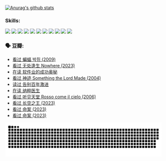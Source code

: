
[![Anurag's github stats](https://github-readme-stats.vercel.app/api?username=w940853815)](https://github.com/anuraghazra/github-readme-stats)

### Skills:

<code><img height="32" src="https://cdn.jsdelivr.net/npm/simple-icons@v5/icons/python.svg"></code>
<code><img height="32" src="https://cdn.jsdelivr.net/npm/simple-icons@v5/icons/javascript.svg"></code>
<code><img height="32" src="https://cdn.jsdelivr.net/npm/simple-icons@v5/icons/django.svg"></code>
<code><img height="32" src="https://cdn.jsdelivr.net/npm/simple-icons@v5/icons/flask.svg"></code>
<code><img height="32" src="https://cdn.jsdelivr.net/npm/simple-icons@v5/icons/vuetify.svg"></code>
<code><img height="32" src="https://cdn.jsdelivr.net/npm/simple-icons@v5/icons/git.svg"></code>
<code><img height="32" src="https://cdn.jsdelivr.net/npm/simple-icons@v5/icons/docker.svg"></code>
<code><img height="32" src="https://cdn.jsdelivr.net/npm/simple-icons@v5/icons/postgresql.svg"></code>
<code><img height="32" src="https://cdn.jsdelivr.net/npm/simple-icons@v5/icons/elasticsearch.svg"></code>
<code><img height="32" src="https://cdn.jsdelivr.net/npm/simple-icons@v5/icons/macos.svg"></code>
<code><img height="32" src="https://cdn.jsdelivr.net/npm/simple-icons@v5/icons/linux.svg"></code>

### 🗣 豆瓣:

<!-- DOUBAN-ACTIVITIES:START -->
- [看过 蝙蝠 박쥐‎ (2009)](https://www.douban.com/people/136069238/status/4422787315/?_i=99237432)
- [看过 无处逢生 Nowhere‎ (2023)](https://www.douban.com/people/136069238/status/4416454713/?_i=99237432)
- [在读 软件业的成功奥秘](https://www.douban.com/people/136069238/status/4414815312/?_i=99237432)
- [看过 神迹 Something the Lord Made‎ (2004)](https://www.douban.com/people/136069238/status/4409691983/?_i=99237432)
- [读过 告别百年激进](https://www.douban.com/people/136069238/status/4406414036/?_i=99237432)
- [在读 纳粹医生](https://www.douban.com/people/136069238/status/4406413750/?_i=99237432)
- [看过 听见天堂 Rosso come il cielo‎ (2006)](https://www.douban.com/people/136069238/status/4401902014/?_i=99237432)
- [看过 长空之王‎ (2023)](https://www.douban.com/people/136069238/status/4397459053/?_i=99237432)
- [看过 命案‎ (2023)](https://www.douban.com/people/136069238/status/4395718336/?_i=99237432)
- [看过 命案‎ (2023)](https://www.douban.com/people/136069238/status/4395718257/?_i=99237432)
<!-- DOUBAN-ACTIVITIES:END -->


![Snake animation](https://raw.githubusercontent.com/w940853815/w940853815/output/github-contribution-grid-snake.svg)

<!--
**w940853815/w940853815** is a ✨ _special_ ✨ repository because its `README.md` (this file) appears on your GitHub profile.

Here are some ideas to get you started:

- 🔭 I’m currently working on ...
- 🌱 I’m currently learning ...
- 👯 I’m looking to collaborate on ...
- 🤔 I’m looking for help with ...
- 💬 Ask me about ...
- 📫 How to reach me: ...
- 😄 Pronouns: ...
- ⚡ Fun fact: ...
-->

